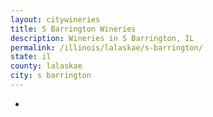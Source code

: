 ```yaml
---
layout: citywineries
title: S Barrington Wineries
description: Wineries in S Barrington, IL
permalink: /illinois/lalaskae/s-barrington/
state: il
county: lalaskae
city: s barrington
---
```

-

